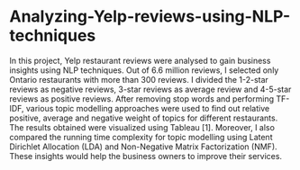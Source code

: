 # Analyzing-Yelp-reviews-using-NLP-techniques
In this project, Yelp restaurant reviews were analysed to gain business insights using NLP techniques. Out of 6.6 million reviews, I selected only Ontario restaurants with more than 300 reviews. I divided the 1-2-star reviews as negative reviews, 3-star reviews as average review and 4-5-star reviews as positive reviews. After removing stop words and performing TF-IDF, various topic modelling approaches were used to find out relative positive, average and negative weight of topics for different restaurants. The results obtained were visualized using Tableau [1]. Moreover, I also compared the running time complexity for topic modelling using Latent Dirichlet Allocation (LDA) and Non-Negative Matrix Factorization (NMF). These insights would help the business owners to improve their services.
